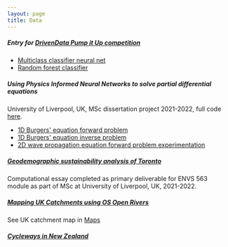 ```yaml
---
layout: page
title: Data
---
```


##### Entry for [DrivenData Pump it Up competition](https://www.drivendata.org/competitions/7/pump-it-up-data-mining-the-water-table/)
* [Multiclass classifier neural net](https://nbviewer.org/github/StephenTGibson/data-projects/blob/main/DrivenData_Pump_it_Up_Data_Mining_the_Water_Table_v1_multiclassifier_neural_net.ipynb)
* [Random forest classifier](https://nbviewer.org/github/StephenTGibson/data-projects/blob/main/DrivenData_Pump_it_Up_Data_Mining_the_Water_Table_v2_random_forest.ipynb)

##### Using Physics Informed Neural Networks to solve partial differential equations
University of Liverpool, UK, MSc dissertation project 2021-2022, full code [here](https://github.com/StephenTGibson/MScDataSci_21-22/tree/main/COMP702-MScProject).
* [1D Burgers' equation forward problem](https://nbviewer.org/github/StephenTGibson/MScDataSci_21-22/blob/main/COMP702-MScProject/PINN_method_for_1D_Burgers%27_equation_forward_problem.ipynb)
* [1D Burgers' equation inverse problem](https://nbviewer.org/github/StephenTGibson/MScDataSci_21-22/blob/main/COMP702-MScProject/PINN_method_for_1D_Burgers%27_equation_inverse_problem_plus_experiments_framework.ipynb)
* [2D wave propagation equation forward problem experimentation](https://nbviewer.org/github/StephenTGibson/MScDataSci_21-22/blob/main/COMP702-MScProject/PINN_method_for_2D_wave_propagation_forward_problem_plus_experiments_framework.ipynb)

##### [Geodemographic sustainability analysis of Toronto](https://nbviewer.org/github/StephenTGibson/MScDataSci_21-22/blob/main/ENVS563-GeographicDataScience/ENVS563-Computational%20essay.ipynb)
Computational essay completed as primary deliverable for ENVS 563 module as part of MSc at University of Liverpool, UK, 2021-2022.

##### [Mapping UK Catchments using OS Open Rivers](https://nbviewer.jupyter.org/github/phtevegibson/data-projects/blob/main/notebooks/OSOpenRivers.ipynb)
See UK catchment map in [Maps](/maps/maps)

##### [Cycleways in New Zealand](https://nbviewer.jupyter.org/github/phtevegibson/data-projects/blob/main/notebooks/new_zealand_cycleways.ipynb)